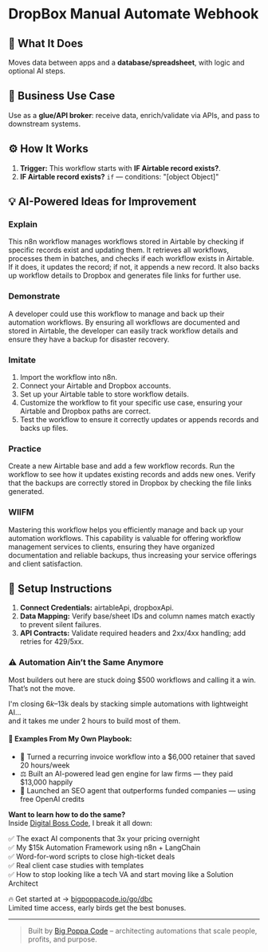 # DropBox Manual Automate Webhook
  ## 🚀 What It Does
  Moves data between apps and a **database/spreadsheet**, with logic and optional AI steps.
  
  ## 💼 Business Use Case
  Use as a **glue/API broker**: receive data, enrich/validate via APIs, and pass to downstream systems.
  
  ## ⚙️ How It Works
  1. **Trigger:** This workflow starts with **IF Airtable record exists?**.
  2. **IF Airtable record exists?** `if` — conditions: "[object Object]"
  
  ## 💡 AI-Powered Ideas for Improvement
  ### Explain
This n8n workflow manages workflows stored in Airtable by checking if specific records exist and updating them. It retrieves all workflows, processes them in batches, and checks if each workflow exists in Airtable. If it does, it updates the record; if not, it appends a new record. It also backs up workflow details to Dropbox and generates file links for further use.

### Demonstrate
A developer could use this workflow to manage and back up their automation workflows. By ensuring all workflows are documented and stored in Airtable, the developer can easily track workflow details and ensure they have a backup for disaster recovery.

### Imitate
1. Import the workflow into n8n.
2. Connect your Airtable and Dropbox accounts.
3. Set up your Airtable table to store workflow details.
4. Customize the workflow to fit your specific use case, ensuring your Airtable and Dropbox paths are correct.
5. Test the workflow to ensure it correctly updates or appends records and backs up files.

### Practice
Create a new Airtable base and add a few workflow records. Run the workflow to see how it updates existing records and adds new ones. Verify that the backups are correctly stored in Dropbox by checking the file links generated.

### WIIFM
Mastering this workflow helps you efficiently manage and back up your automation workflows. This capability is valuable for offering workflow management services to clients, ensuring they have organized documentation and reliable backups, thus increasing your service offerings and client satisfaction.
  
  ## 🔧 Setup Instructions
  1. **Connect Credentials:** airtableApi, dropboxApi.
2. **Data Mapping:** Verify base/sheet IDs and column names match exactly to prevent silent failures.
3. **API Contracts:** Validate required headers and 2xx/4xx handling; add retries for 429/5xx.
  
### ⚠️ Automation Ain’t the Same Anymore

Most builders out here are stuck doing $500 workflows and calling it a win.  
That’s not the move.  

I'm closing $6k–$13k deals by stacking simple automations with lightweight AI...  
and it takes me under 2 hours to build most of them.

#### 🧠 Examples From My Own Playbook:
- 🔁 Turned a recurring invoice workflow into a $6,000 retainer that saved 20 hours/week  
- ⚖️ Built an AI-powered lead gen engine for law firms — they paid $13,000 happily  
- 🚀 Launched an SEO agent that outperforms funded companies — using free OpenAI credits  

**Want to learn how to do the same?**  
Inside [Digital Boss Code](https://bigpoppacode.io/go/dbc), I break it all down:

✅ The exact AI components that 3x your pricing overnight  
✅ My $15k Automation Framework using n8n + LangChain  
✅ Word-for-word scripts to close high-ticket deals  
✅ Real client case studies with templates  
✅ How to stop looking like a tech VA and start moving like a Solution Architect  

🔥 Get started at → [bigpoppacode.io/go/dbc](https://bigpoppacode.io/go/dbc)  
Limited time access, early birds get the best bonuses.

---
> Built by [Big Poppa Code](https://bigpoppacode.io) – architecting automations that scale people, profits, and purpose.
  